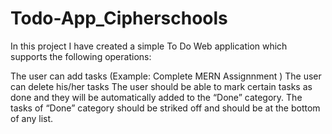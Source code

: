 # Todo-App_Cipherschools
In this project I have created a simple To Do Web application which supports the following operations:

The user can add tasks (Example: Complete MERN Assignnment )
The user can delete his/her tasks
The user should be able to mark certain tasks as done and they will be automatically added to the “Done” category. The tasks of “Done” category should be striked off and should be at the bottom of any list.
